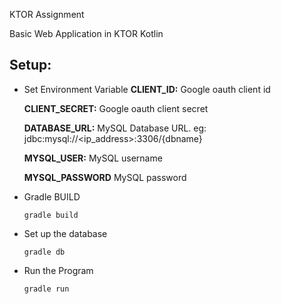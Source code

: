 KTOR Assignment

Basic Web Application in KTOR Kotlin

Setup:
--
- Set Environment Variable
    **CLIENT_ID:** Google oauth client id
    
    **CLIENT_SECRET:** Google oauth client secret
    
    **DATABASE_URL:** MySQL Database URL. eg: jdbc:mysql://<ip_address>:3306/{dbname}
    
    **MYSQL_USER:** MySQL username
     
    **MYSQL_PASSWORD** MySQL password
    
- Gradle BUILD

    `gradle build`
- Set up the database

    `gradle db`    
- Run the Program

    `gradle run`  